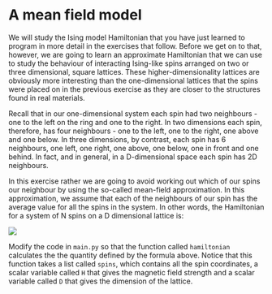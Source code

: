 # A mean field model
We will study the Ising model Hamiltonian that you have just learned to program in more detail in the exercises that follow.  Before we get on to that, however, we are going to learn an approximate Hamiltonian that we can use to study the behaviour of interacting Ising-like spins arranged on two or three dimensional, square lattices.  These higher-dimensionality lattices are obviously more interesting than the one-dimensional lattices that the spins were placed on in the previous exercise as they are closer to the structures found in real materials.

Recall that in our one-dimensional system each spin had two neighbours - one to the left on the ring and one to the right.  In two dimensions each spin, therefore, has four neighbours - one to the left, one to the right, one above and one below.  In three dimensions, by contrast, each spin has 6 neighbours, one left, one right, one above, one below, one in front and one behind.  In fact, and in general, in a D-dimensional space each spin has 2D neighbours.

In this exercise rather we are going to avoid working out which of our spins our neighbour by using the so-called mean-field approximation.  In this approximation, we assume that each of the neighbours of our spin has the average value for all the spins in the system.  In other words, the Hamiltonian for a system of N spins on a D dimensional lattice is:

![](https://render.githubusercontent.com/render/math?math=E=-\sum_{i=1}^N\left[\H%2B\frac{2D}{N}\sum_{j=1}^{N}s_j\right]s_i)

Modify the code in `main.py` so that the function called `hamiltonian` calculates the the quantity defined by the formula above.  Notice that this function takes a list called `spins`, which contains all the spin coordinates, a scalar variable called `H` that gives the magnetic field strength and a scalar variable called `D` that gives the dimension of the lattice.
